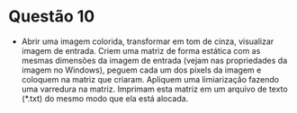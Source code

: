 # Questão 10

- Abrir uma imagem colorida, transformar em tom de cinza, visualizar imagem de entrada. Criem uma matriz de forma
estática com as mesmas dimensões da imagem de entrada (vejam nas propriedades da imagem no Windows), peguem cada
um dos pixels da imagem e coloquem na matriz que criaram. Apliquem uma limiarização fazendo uma varredura na matriz.
Imprimam esta matriz em um arquivo de texto (*.txt) do mesmo modo que ela está alocada.
